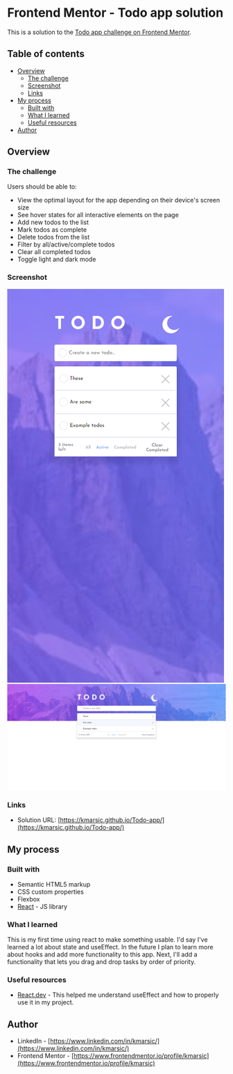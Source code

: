 # Frontend Mentor - Todo app solution

This is a solution to the [Todo app challenge on Frontend Mentor](https://www.frontendmentor.io/challenges/todo-app-Su1_KokOW).

## Table of contents

- [Overview](#overview)
  - [The challenge](#the-challenge)
  - [Screenshot](#screenshot)
  - [Links](#links)
- [My process](#my-process)
  - [Built with](#built-with)
  - [What I learned](#what-i-learned)
  - [Useful resources](#useful-resources)
- [Author](#author)

## Overview

### The challenge

Users should be able to:

- View the optimal layout for the app depending on their device's screen size
- See hover states for all interactive elements on the page
- Add new todos to the list
- Mark todos as complete
- Delete todos from the list
- Filter by all/active/complete todos
- Clear all completed todos
- Toggle light and dark mode

### Screenshot

![mobile](./screenshot_mobile.png)
![desktop](./screenshot_desktop.png)

### Links

- Solution URL: [https://kmarsic.github.io/Todo-app/](https://kmarsic.github.io/Todo-app/)

## My process

### Built with

- Semantic HTML5 markup
- CSS custom properties
- Flexbox
- [React](https://reactjs.org/) - JS library


### What I learned

This is my first time using react to make something usable. I'd say I've learned a lot about state and useEffect. In the future I plan to learn more about hooks and add more functionality to this app. Next, I'll add a functionality that lets you drag and drop tasks by order of priority.


### Useful resources

- [React.dev](https://react.dev/reference/react/useEffect) - This helped me understand useEffect and how to properly use it in my project.

## Author

- LinkedIn - [https://www.linkedin.com/in/kmarsic/](https://www.linkedin.com/in/kmarsic/)
- Frontend Mentor - [https://www.frontendmentor.io/profile/kmarsic](https://www.frontendmentor.io/profile/kmarsic)
